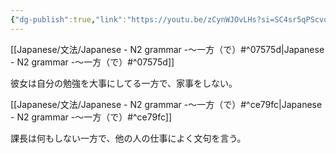 ```yaml
---
{"dg-publish":true,"link":"https://youtu.be/zCynWJOvLHs?si=SC4sr5qPScvq2j-Y","tags":["Japanese-grammar","N2"],"permalink":"/Notes/LN - N2 grammar -　～一方（で）/","dgPassFrontmatter":true}
---
```


[[Japanese/文法/Japanese - N2 grammar -～一方（で）#^07575d\|Japanese - N2 grammar -～一方（で）#^07575d]]

彼女は自分の勉強を大事にしてる一方で、家事をしない。

[[Japanese/文法/Japanese - N2 grammar -～一方（で）#^ce79fc\|Japanese - N2 grammar -～一方（で）#^ce79fc]]

課長は何もしない一方で、他の人の仕事によく文句を言う。
